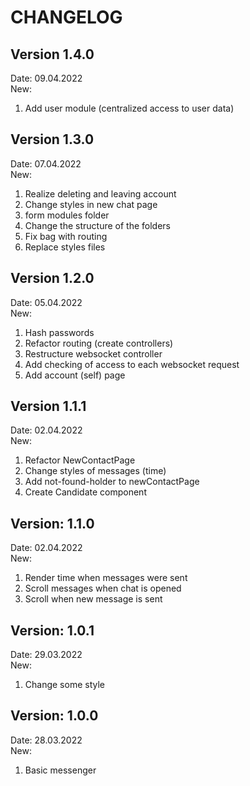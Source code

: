 # CHANGELOG

## Version 1.4.0

Date: 09.04.2022  
New: 
1) Add user module (centralized access to user data)

## Version 1.3.0

Date: 07.04.2022  
New:
1) Realize deleting and leaving account
2) Change styles in new chat page
3) form modules folder
4) Change the structure of the folders
5) Fix bag with routing
6) Replace styles files

## Version 1.2.0

Date: 05.04.2022  
New:
1) Hash passwords
2) Refactor routing (create controllers)
3) Restructure websocket controller
4) Add checking of access to each websocket request
5) Add account (self) page

## Version 1.1.1

Date: 02.04.2022  
New:
1) Refactor NewContactPage 
2) Change styles of messages (time)
3) Add not-found-holder to newContactPage
4) Create Candidate component

## Version: 1.1.0

Date: 02.04.2022  
New:
1) Render time when messages were sent
2) Scroll messages when chat is opened
3) Scroll when new message is sent

## Version: 1.0.1

Date: 29.03.2022  
New:
1) Change some style

## Version: 1.0.0

Date: 28.03.2022  
New: 
1) Basic messenger
